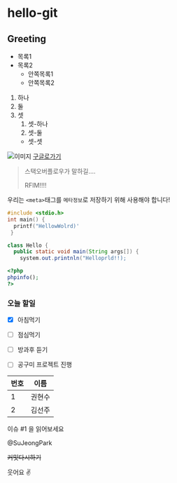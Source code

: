 # hello-git
## Greeting

* 목록1
* 목록2
  * 안쪽목록1
  * 안쪽목록2
  
1. 하나
1. 둘
1. 셋
   1. 셋-하나
   2. 셋-둘
   *  셋-셋
   
![이미지](https://t1.daumcdn.net/cfile/tistory/1804141349BCFF752B)
[구글로가기](https://google.co.kr/)

> 스택오버플로우가 말하길....
>
> RFIM!!!!

우리는 `<meta>`태그를 `메타정보`로 저장하기 위해 사용해야 합니다!

```c
#include <stdio.h>
int main() {
  printf("HellowWolrd)'
 }
```

```java
class Hello {
  public static void main(String args[]) {
    system.out.printnln("Helloprld!!);
````

```php
<?php
phpinfo();
?>
```

### 오늘 할일
- [x] 아침먹기
- [ ] 점심먹기
- [ ] 방과후 듣기
- [ ] 공구미 프로젝트 진행


| 번호 | 이름 |
| ---- | ---- |
| 1 | 권현수 |
| 2 | 김선주 | 


이슈 #1 을 읽어보세요

@SuJeongPark

~~커밋다시하기~~

웃어요 :v:
